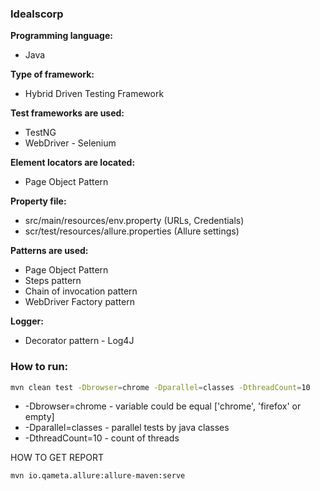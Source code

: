 ### Idealscorp


**Programming language:** 
* Java 


**Type of framework:** 
* Hybrid Driven Testing Framework 

**Test frameworks are used:** 
* TestNG
* WebDriver - Selenium


**Element locators are located:** 
* Page Object Pattern


**Property file:** 
* src/main/resources/env.property (URLs, Credentials)
* scr/test/resources/allure.properties (Allure settings)


**Patterns are used:** 
* Page Object Pattern
* Steps pattern
* Chain of invocation pattern
* WebDriver Factory pattern


**Logger:**
* Decorator pattern - Log4J


### How to run:
```sh
mvn clean test -Dbrowser=chrome -Dparallel=classes -DthreadCount=10
```
- -Dbrowser=chrome - variable could be equal ['chrome', 'firefox' or empty]
- -Dparallel=classes - parallel tests by java classes
- -DthreadCount=10 - count of threads

HOW TO GET REPORT
```sh
mvn io.qameta.allure:allure-maven:serve
```



